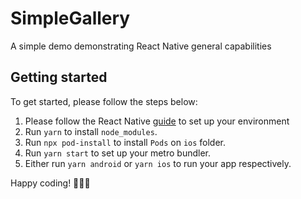 # SimpleGallery

A simple demo demonstrating React Native general capabilities

## Getting started

To get started, please follow the steps below:

1. Please follow the React Native [guide](https://reactnative.dev/docs/environment-setup) to set up your environment
2. Run `yarn` to install `node_modules`.
3. Run `npx pod-install` to install `Pods` on `ios` folder.
4. Run `yarn start` to set up your metro bundler.
5. Either run `yarn android` or `yarn ios` to run your app respectively.

Happy coding! 👨🏽‍💻
